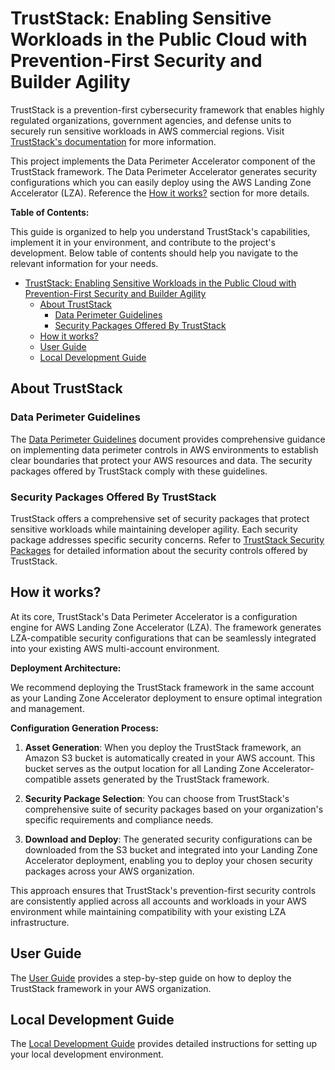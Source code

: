 # TrustStack: Enabling Sensitive Workloads in the Public Cloud with Prevention-First Security and Builder Agility

TrustStack is a prevention-first cybersecurity framework that enables highly regulated organizations, government agencies, and defense units to securely run sensitive workloads in AWS commercial regions. Visit [TrustStack's documentation](https://github.com/allcloud-io/TrustStack) for more information.

This project implements the Data Perimeter Accelerator component of the TrustStack framework. The Data Perimeter Accelerator generates security configurations which you can easily deploy using the AWS Landing Zone Accelerator (LZA). Reference the [How it works?](#how-it-works) section for more details.

**Table of Contents:**

This guide is organized to help you understand TrustStack's capabilities, implement it in your environment, and contribute to the project's development. Below table of contents should help you navigate to the relevant information for your needs.

- [TrustStack: Enabling Sensitive Workloads in the Public Cloud with Prevention-First Security and Builder Agility](#truststack-enabling-sensitive-workloads-in-the-public-cloud-with-prevention-first-security-and-builder-agility)
  - [About TrustStack](#about-truststack)
    - [Data Perimeter Guidelines](#data-perimeter-guidelines)
    - [Security Packages Offered By TrustStack](#security-packages-offered-by-truststack)
  - [How it works?](#how-it-works)
  - [User Guide](#user-guide)
  - [Local Development Guide](#local-development-guide)

## About TrustStack

### Data Perimeter Guidelines

The [Data Perimeter Guidelines](docs/data-perimeter-guidelines.md) document provides comprehensive guidance on implementing data perimeter controls in AWS environments to establish clear boundaries that protect your AWS resources and data. The security packages offered by TrustStack comply with these guidelines.

### Security Packages Offered By TrustStack

TrustStack offers a comprehensive set of security packages that protect sensitive workloads while maintaining developer agility. Each security package addresses specific security concerns. Refer to [TrustStack Security Packages](apps/security-packages/README.md) for detailed information about the security controls offered by TrustStack.

## How it works?

At its core, TrustStack's Data Perimeter Accelerator is a configuration engine for AWS Landing Zone Accelerator (LZA). The framework generates LZA-compatible security configurations that can be seamlessly integrated into your existing AWS multi-account environment.

**Deployment Architecture:**

We recommend deploying the TrustStack framework in the same account as your Landing Zone Accelerator deployment to ensure optimal integration and management.

**Configuration Generation Process:**

1. **Asset Generation**: When you deploy the TrustStack framework, an Amazon S3 bucket is automatically created in your AWS account. This bucket serves as the output location for all Landing Zone Accelerator-compatible assets generated by the TrustStack framework.

2. **Security Package Selection**: You can choose from TrustStack's comprehensive suite of security packages based on your organization's specific requirements and compliance needs.

3. **Download and Deploy**: The generated security configurations can be downloaded from the S3 bucket and integrated into your Landing Zone Accelerator deployment, enabling you to deploy your chosen security packages across your AWS organization.

This approach ensures that TrustStack's prevention-first security controls are consistently applied across all accounts and workloads in your AWS environment while maintaining compatibility with your existing LZA infrastructure.

## User Guide

The [User Guide](docs/user-guide.md) provides a step-by-step guide on how to deploy the TrustStack framework in your AWS organization.

## Local Development Guide

The [Local Development Guide](docs/local-development-guide.md) provides detailed instructions for setting up your local development environment.
